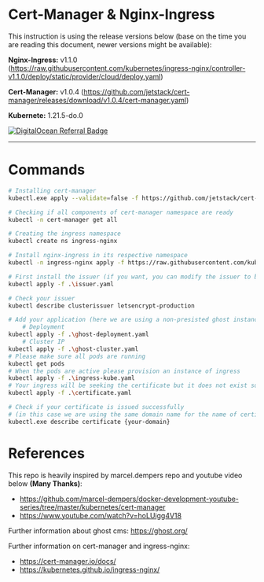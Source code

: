 # Cert-Manager & Nginx-Ingress

This instruction is using the release versions below (base on the time you are reading this document, newer versions might be available):

**Nginx-Ingress:** v1.1.0 (https://raw.githubusercontent.com/kubernetes/ingress-nginx/controller-v1.1.0/deploy/static/provider/cloud/deploy.yaml)

**Cert-Manager:**  v1.0.4 (https://github.com/jetstack/cert-manager/releases/download/v1.0.4/cert-manager.yaml)

**Kubernete:** 1.21.5-do.0 

<a href="https://www.digitalocean.com/?refcode=6ce89bef9635&utm_campaign=Referral_Invite&utm_medium=Referral_Program&utm_source=badge"><img src="https://web-platforms.sfo2.cdn.digitaloceanspaces.com/WWW/Badge%201.svg" alt="DigitalOcean Referral Badge" /></a>

***
# Commands

```bash
# Installing cert-manager
kubectl.exe apply --validate=false -f https://github.com/jetstack/cert-manager/releases/download/v1.0.4/cert-manager.yaml

# Checking if all components of cert-manager namespace are ready
kubectl -n cert-manager get all

# Creating the ingress namespace
kubectl create ns ingress-nginx

# Install nginx-ingress in its respective namespace
kubectl -n ingress-nginx apply -f https://raw.githubusercontent.com/kubernetes/ingress-nginx/controller-v1.1.0/deploy/static/provider/cloud/deploy.yaml

# First install the issuer (if you want, you can modify the issuer to be an staging one)
kubectl apply -f .\issuer.yaml

# Check your issuer
kubectl describe clusterissuer letsencrypt-production

# Add your application (here we are using a non-presisted ghost instance)
    # Deployment
kubectl apply -f .\ghost-deployment.yaml
    # Cluster IP
kubectl apply -f .\ghost-cluster.yaml
# Please make sure all pods are running
kubectl get pods
# When the pods are active please provision an instance of ingress
kubectl apply -f .\ingress-kube.yaml
# Your ingress will be seeking the certificate but it does not exist so the next step is creation of that file
kubectl apply -f .\certificate.yaml

# Check if your certificate is issued successfully
# (in this case we are using the same domain name for the name of certificate as well)
kubectl.exe describe certificate {your-domain}
```

# References

This repo is heavily inspired by marcel.dempers repo and youtube video below **(Many Thanks)**:
- https://github.com/marcel-dempers/docker-development-youtube-series/tree/master/kubernetes/cert-manager
- https://www.youtube.com/watch?v=hoLUigg4V18

Further information about ghost cms:
https://ghost.org/

Further information on cert-manager and ingress-nginx: 
- https://cert-manager.io/docs/
- https://kubernetes.github.io/ingress-nginx/